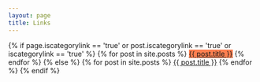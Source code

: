 ```yaml
---
layout: page
title: Links
---
```

<div class="main">
{% if page.iscategorylink == 'true' or post.iscategorylink == 'true' or iscategorylink == 'true' %}
  {% for post in site.posts %}
  <a href="?{{ post.title }}" class="button" target="_self" style="background-color: coral !important;">{{ post.title }}</a>
  {% endfor %}
{% else %}
  {% for post in site.posts %}
  <a href="{{ post.excerpt | remove: '<p>' | remove: '</p>' }}" class="button" target="_blank">{{ post.title }}</a>
  {% endfor %}
{% endif %}
</div>
